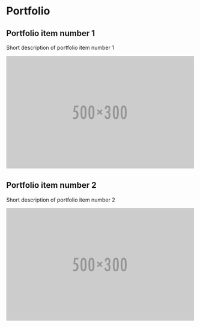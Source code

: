 # Portfolio

## Portfolio item number 1
Short description of portfolio item number 1

![pf1](./assets/images/pf_holder.png)

## Portfolio item number 2
Short description of portfolio item number 2

![pf1](./assets/images/pf_holder.png)